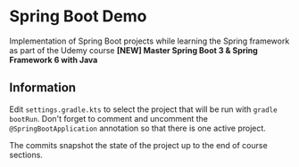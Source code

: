 # Spring Boot Demo

Implementation of Spring Boot projects while learning the Spring framework as
part of the Udemy course **\[NEW\] Master Spring Boot 3 & Spring Framework 6
with Java**

## Information

Edit `settings.gradle.kts` to select the project that will be run with `gradle
bootRun`. Don't forget to comment and uncomment the `@SpringBootApplication`
annotation so that there is one active project.

The commits snapshot the state of the project up to the end of course sections.
